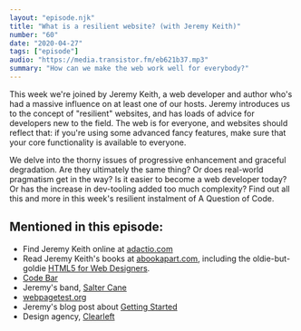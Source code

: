 ```yaml
---
layout: "episode.njk"
title: "What is a resilient website? (with Jeremy Keith)"
number: "60"
date: "2020-04-27"
tags: ["episode"]
audio: "https://media.transistor.fm/eb621b37.mp3"
summary: "How can we make the web work well for everybody?"
---
```

This week we're joined by Jeremy Keith, a web developer and author who's had a massive influence on at least one of our hosts. Jeremy introduces us to the concept of "resilient" websites, and has loads of advice for developers new to the field. The web is for everyone, and websites should reflect that: if you're using some advanced fancy features, make sure that your core functionality is available to everyone.

We delve into the thorny issues of progressive enhancement and graceful degradation. Are they ultimately the same thing? Or does real-world pragmatism get in the way? Is it easier to become a web developer today? Or has the increase in dev-tooling added too much complexity? Find out all this and more in this week's resilient instalment of A Question of Code.

## Mentioned in this episode:

* Find Jeremy Keith online at [adactio.com](https://adactio.com/)
* Read Jeremy Keith's books at [abookapart.com](https://abookapart.com/products/going-offline), including the oldie-but-goldie [HTML5 for Web Designers](https://abookapart.com/products/html5-for-web-designers).
* [Code Bar](https://codebar.io)
* Jeremy's band, [Salter Cane](https://saltercane.com/)
* [webpagetest.org](https://www.webpagetest.org/)
* Jeremy's blog post about [Getting Started](https://adactio.com/journal/15782)
* Design agency, [Clearleft](https://clearleft.com)